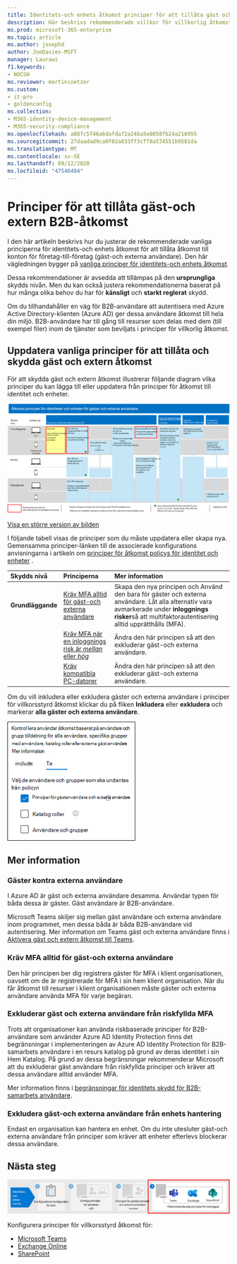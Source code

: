 ```yaml
---
title: Identitets-och enhets åtkomst principer för att tillåta gäst och extern B2B-åtkomst-Microsoft 365 för företag | Microsoft-dok
description: Här beskrivs rekommenderade villkor för villkorlig åtkomst och relaterade principer för att skydda gäst-och externa användare.
ms.prod: microsoft-365-enterprise
ms.topic: article
ms.author: josephd
author: JoeDavies-MSFT
manager: Laurawi
f1.keywords:
- NOCSH
ms.reviewer: martincoetzer
ms.custom:
- it-pro
- goldenconfig
ms.collection:
- M365-identity-device-management
- M365-security-compliance
ms.openlocfilehash: a88fc5f46a6dafda72a24ba5e80587b24a216955
ms.sourcegitcommit: 27daadad9ca0f02a833ff3cff8a574551b9581da
ms.translationtype: MT
ms.contentlocale: sv-SE
ms.lasthandoff: 09/12/2020
ms.locfileid: "47546494"
---
```

# <a name="policies-for-allowing-guest-and-external-b2b-access"></a>Principer för att tillåta gäst-och extern B2B-åtkomst

I den här artikeln beskrivs hur du justerar de rekommenderade vanliga principerna för identitets-och enhets åtkomst för att tillåta åtkomst till konton för företag-till-företag (gäst-och externa användare). Den här vägledningen bygger på [vanliga principer för identitets-och enhets åtkomst](identity-access-policies.md).

Dessa rekommendationer är avsedda att tillämpas på den **ursprungliga** skydds nivån. Men du kan också justera rekommendationerna baserat på hur många olika behov du har för **känsligt** och **starkt reglerat** skydd. 

Om du tillhandahåller en väg för B2B-användare att autentisera med Azure Active Directory-klienten (Azure AD) ger dessa användare åtkomst till hela din miljö. B2B-användare har till gång till resurser som delas med dem (till exempel filer) inom de tjänster som beviljats i principer för villkorlig åtkomst.

## <a name="updating-the-common-policies-to-allow-and-protect-guest-and-external-access"></a>Uppdatera vanliga principer för att tillåta och skydda gäst och extern åtkomst 

För att skydda gäst och extern åtkomst illustrerar följande diagram vilka principer du kan lägga till eller uppdatera från principer för åtkomst till identitet och enheter. 

[![Sammanfattning av princip uppdateringar för att skydda gäst åtkomst](../media/microsoft-365-policies-configurations/identity-access-ruleset-guest.png)](https://github.com/MicrosoftDocs/microsoft-365-docs/raw/public/microsoft-365/media/microsoft-365-policies-configurations/identity-access-ruleset-guest.png)

[Visa en större version av bilden](https://github.com/MicrosoftDocs/microsoft-365-docs/raw/public/microsoft-365/media/microsoft-365-policies-configurations/identity-access-ruleset-guest.png)

I följande tabell visas de principer som du måste uppdatera eller skapa nya. Gemensamma principer-länken till de associerade konfigurations anvisningarna i artikeln om [principer för åtkomst policys för identitet och enheter](identity-access-policies.md) .

|Skydds nivå|Principerna|Mer information|
|:---------------|:-------|:----------------|
|**Grundläggande**|[Kräv MFA alltid för gäst-och externa användare](identity-access-policies.md#require-mfa-based-on-sign-in-risk)|Skapa den nya principen och Använd den bara för gäster och externa användare. Låt alla alternativ vara avmarkerade under **inloggnings risker**så att multifaktorautentisering alltid upprätthålls (MFA).|
|        |[Kräv MFA när en inloggnings risk är *mellan* eller *hög*](identity-access-policies.md#require-mfa-based-on-sign-in-risk)|Ändra den här principen så att den exkluderar gäst-och externa användare.|
|        |[Kräv kompatibla PC-datorer](identity-access-policies.md#require-compliant-pcs-but-not-compliant-phones-and-tablets)|Ändra den här principen så att den exkluderar gäst-och externa användare.|

Om du vill inkludera eller exkludera gäster och externa användare i principer för villkorsstyrd åtkomst klickar du på fliken **Inkludera** eller **exkludera** och markerar **alla gäster och externa användare**.

![skärm bild av kontroller för att exkludera gäster](../media/microsoft-365-policies-configurations/identity-access-exclude-guests-ui.png)

## <a name="more-information"></a>Mer information

### <a name="guests-vs-external-users"></a>Gäster kontra externa användare
I Azure AD är gäst och externa användare desamma. Användar typen för båda dessa är gäster. Gäst användare är B2B-användare.

Microsoft Teams skiljer sig mellan gäst användare och externa användare inom programmet, men dessa båda är båda B2B-användare vid autentisering. Mer information om Teams gäst och externa användare finns i [Aktivera gäst och extern åtkomst till Teams](teams-access-policies.md#enabling-guest-and-external-access-for-teams).

### <a name="require-mfa-always-for-guest-and-external-users"></a>Kräv MFA alltid för gäst-och externa användare
Den här principen ber dig registrera gäster för MFA i klient organisationen, oavsett om de är registrerade för MFA i sin hem klient organisation. När du får åtkomst till resurser i klient organisationen måste gäster och externa användare använda MFA för varje begäran. 

### <a name="excluding-guest-and-external-users-from-risk-based-mfa"></a>Exkluderar gäst och externa användare från riskfyllda MFA
Trots att organisationer kan använda riskbaserade principer för B2B-användare som använder Azure AD Identity Protection finns det begränsningar i implementeringen av Azure AD Identity Protection för B2B-samarbets användare i en resurs katalog på grund av deras identitet i sin Hem Katalog. På grund av dessa begränsningar rekommenderar Microsoft att du exkluderar gäst användare från riskfyllda principer och kräver att dessa användare alltid använder MFA. 

Mer information finns i [begränsningar för identitets skydd för B2B-samarbets användare](https://docs.microsoft.com/azure/active-directory/identity-protection/concept-identity-protection-b2b#limitations-of-identity-protection-for-b2b-collaboration-users). 

### <a name="excluding-guest-and-external-users-from-device-management"></a>Exkludera gäst-och externa användare från enhets hantering 
Endast en organisation kan hantera en enhet. Om du inte utesluter gäst-och externa användare från principer som kräver att enheter efterlevs blockerar dessa användare. 

## <a name="next-step"></a>Nästa steg

![Steg 4: principer för Microsoft 365-molnappar](../media/microsoft-365-policies-configurations/identity-device-access-steps-next-step-4.png)

Konfigurera principer för villkorsstyrd åtkomst för:

- [Microsoft Teams](teams-access-policies.md)
- [Exchange Online](secure-email-recommended-policies.md)
- [SharePoint](secure-email-recommended-policies.md)

